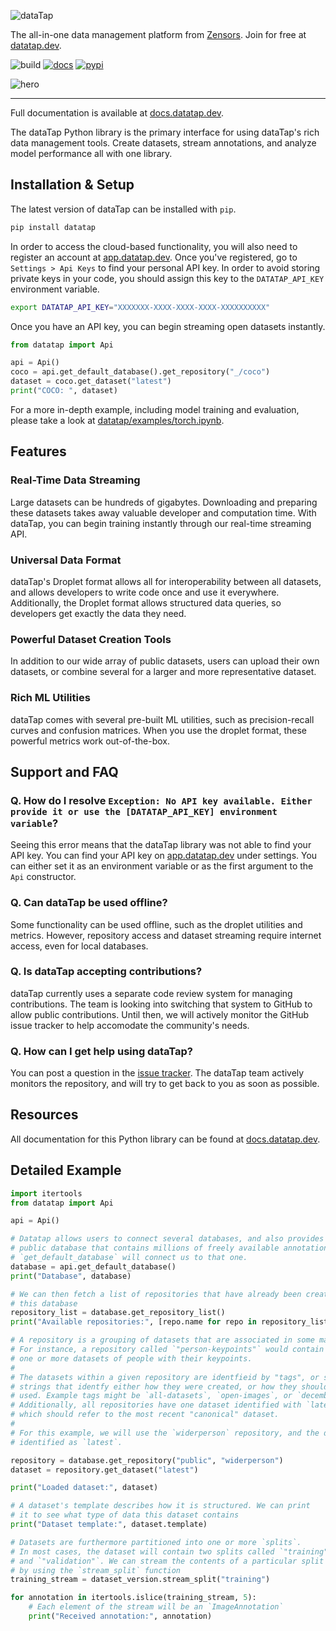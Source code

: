 ![dataTap](https://zensors-public-content.s3.us-east-2.amazonaws.com/dataTapLogo.png)

The all-in-one data management platform from [Zensors](https://zensors.com). Join for free at [datatap.dev](https://datatap.dev).

![build](https://badge.buildkite.com/8afb95fcb4f99547e2d7b8618171e1c7f21b89c2306c8d1f76.svg)
[![docs](https://img.shields.io/badge/docs-available-brightgreen)](https://docs.datatap.dev)
[![pypi](https://img.shields.io/pypi/v/datatap)](https://pypi.org/project/datatap/)

![hero](https://datatap.dev/static/header-image-9a06bbd4c01c2cd44501e0545e88cb2a.png)

----------

Full documentation is available at [docs.datatap.dev](https://docs.datatap.dev/).

The dataTap Python library is the primary interface for using dataTap's rich data management tools. Create datasets, stream annotations, and analyze model performance all with one library.

## Installation & Setup

The latest version of dataTap can be installed with `pip`.

```bash
pip install datatap
```

In order to access the cloud-based functionality, you will also need to register an account at [app.datatap.dev](https://app.datatap.dev). Once you've registered, go to `Settings > Api Keys` to find your personal API key. In order to avoid storing private keys in your code, you should assign this key to the `DATATAP_API_KEY` environment variable.

```bash
export DATATAP_API_KEY="XXXXXXX-XXXX-XXXX-XXXX-XXXXXXXXXX"
```

Once you have an API key, you can begin streaming open datasets instantly.

```python
from datatap import Api

api = Api()
coco = api.get_default_database().get_repository("_/coco")
dataset = coco.get_dataset("latest")
print("COCO: ", dataset)
```

For a more in-depth example, including model training and evaluation, please take a look at [datatap/examples/torch.ipynb](https://github.com/Zensors/datatap-python/tree/master/datatap/examples/torch.ipynb).

## Features

### Real-Time Data Streaming

Large datasets can be hundreds of gigabytes. Downloading and preparing these datasets takes away valuable developer and computation time. With dataTap, you can begin training instantly through our real-time streaming API.

### Universal Data Format

dataTap's Droplet format allows all for interoperability between all datasets, and allows developers to write code once and use it everywhere. Additionally, the Droplet format allows structured data queries, so developers get exactly the data they need.

### Powerful Dataset Creation Tools

In addition to our wide array of public datasets, users can upload their own datasets, or combine several for a larger and more representative dataset.

### Rich ML Utilities

dataTap comes with several pre-built ML utilities, such as precision-recall curves and confusion matrices. When you use the droplet format, these powerful metrics work out-of-the-box.

## Support and FAQ

### Q. How do I resolve `Exception: No API key available. Either provide it or use the [DATATAP_API_KEY] environment variable`?

Seeing this error means that the dataTap library was not able to find your API key. You can find your API key on [app.datatap.dev](https://app.datatap.dev) under settings. You can either set it as an environment variable or as the first argument to the `Api` constructor.

### Q. Can dataTap be used offline?

Some functionality can be used offline, such as the droplet utilities and metrics. However, repository access and dataset streaming require internet access, even for local databases.

### Q. Is dataTap accepting contributions?

dataTap currently uses a separate code review system for managing contributions. The team is looking into switching that system to GitHub to allow public contributions. Until then, we will actively monitor the GitHub issue tracker to help accomodate the community's needs.

### Q. How can I get help using dataTap?

You can post a question in the [issue tracker](https://github.com/zensors/datatap-python/issues). The dataTap team actively monitors the repository, and will try to get back to you as soon as possible.

## Resources

All documentation for this Python library can be found at [docs.datatap.dev](https://docs.datatap.dev).

## Detailed Example

```python
import itertools
from datatap import Api

api = Api()

# Datatap allows users to connect several databases, and also provides a
# public database that contains millions of freely available annotations.
# `get_default_database` will connect us to that one.
database = api.get_default_database()
print("Database", database)

# We can then fetch a list of repositories that have already been created in
# this database
repository_list = database.get_repository_list()
print("Available repositories:", [repo.name for repo in repository_list])

# A repository is a grouping of datasets that are associated in some manner.
# For instance, a repository called `"person-keypoints"` would contain
# one or more datasets of people with their keypoints.
#
# The datasets within a given repository are identfieid by "tags", or short
# strings that identfy either how they were created, or how they should be
# used. Example tags might be `all-datasets`, `open-images`, or `december-2020`.
# Additionally, all repositories have one dataset identified with `latest`,
# which should refer to the most recent "canonical" dataset.
#
# For this example, we will use the `widerperson` repository, and the dataset
# identified as `latest`.

repository = database.get_repository("public", "widerperson")
dataset = repository.get_dataset("latest")

print("Loaded dataset:", dataset)

# A dataset's template describes how it is structured. We can print
# it to see what type of data this dataset contains
print("Dataset template:", dataset.template)

# Datasets are furthermore partitioned into one or more `splits`.
# In most cases, the dataset will contain two splits called `"training"`
# and `"validation"`. We can stream the contents of a particular split
# by using the `stream_split` function
training_stream = dataset_version.stream_split("training")

for annotation in itertools.islice(training_stream, 5):
    # Each element of the stream will be an `ImageAnnotation`
    print("Received annotation:", annotation)
```

